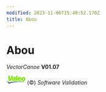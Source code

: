 ```yaml
---
modified: 2023-11-06T15:40:52.170Z
title: Abou
---
```


# Abou

*VectorCanoe* **V01.07**

<img src="./assets/images/Valeo.png" width="50"> (&copy;) *Software Validation*
